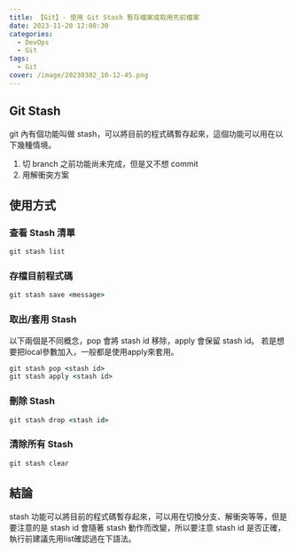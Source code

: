 ```yaml
---
title: 【Git】- 使用 Git Stash 暫存檔案或取用先前檔案 
date: 2023-11-20 12:00:30
categories: 
  - DevOps
  - Git
tags: 
  - Git
cover: /image/20230302_10-12-45.png
---
```


## Git Stash 
git 內有個功能叫做 stash，可以將目前的程式碼暫存起來，這個功能可以用在以下幾種情境。

1. 切 branch 之前功能尚未完成，但是又不想 commit
2. 用解衝突方案

## 使用方式
### 查看 Stash 清單  
```cmd
git stash list
```

### 存檔目前程式碼
```cmd
git stash save <message>
```
### 取出/套用 Stash
以下兩個是不同概念，pop 會將 stash id 移除，apply 會保留 stash id。
若是想要把local參數加入，一般都是使用apply來套用。
```cmd
git stash pop <stash id>
git stash apply <stash id>
```

### 刪除 Stash
```cmd
git stash drop <stash id>
```

### 清除所有 Stash
```cmd
git stash clear
```

## 結論
stash 功能可以將目前的程式碼暫存起來，可以用在切換分支、解衝突等等，但是要注意的是 stash id 會隨著 stash 動作而改變，所以要注意 stash id 是否正確，執行前建議先用list確認過在下語法。


